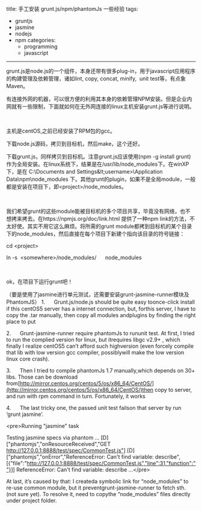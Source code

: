 title: 手工安装 grunt.js/npm/phantomJs 一些经验
tags:
  - gruntjs
  - jasmine
  - nodejs
  - npm
categories:
    - programming
    - javascript
---

grunt.js是node.js的一个组件，本身还带有很多plug-in，用于javascript应用程序的构建管理及依赖管理，诸如lint, copy, concat, minify,  unit test等，有点象Maven。

有连接外网的机器，可以很方便的利用其本身的依赖管理NPM安装。但是企业内网就有一些限制，下面就如何在无外网连接的linux主机安装grunt.js等进行说明。

&nbsp;

主机是centOS,之前已经安装了RPM包的gcc。

下载node.js源码，拷贝到目标机，然后make，这个还好。

下载grunt.js，同样拷贝到目标机。注意grunt.js应该使用(npm -g install grunt)作为全局安装。在linux系统下，结果是在/usr/lib/node_modules下。在winXP下，是在 C:\Documents and Settings\&lt;username&gt;\Application Data\npm\node_modules 下。其他grunt的plugin，如果不是全局module，一般都是安装在项目下，即&lt;project&gt;/node_modules。

&nbsp;

我们希望grunt的这些module能被目标机的多个项目共享，毕竟没有网络，也不想拷来拷去。在https://npmjs.org/doc/link.html 提供了一种npm link的方法，不太好使。其实不用它这么麻烦。将所需的grunt module都拷到目标机的某个目录下的node_modules，然后直接在每个项目下新建个指向该目录的符号链接：

cd &lt;project&gt;

ln -s  &lt;somewhere&gt;/node_modules/      node_modules

&nbsp;

ok，在项目下运行grunt吧！

（要是使用了jasmine进行单元测试，还需要安装grunt-jasmine-runner模块及PhantomJS）
1.      Grunt.js/node.js should be quite easy toonce-click install if this centOS5 server has a internet connection, but, forthis server, I have to copy the .tar manually, then copy all modules andplugins by finding the right place to put

2.      Grunt-jasmine-runner require phantomJs to rununit test. At first, I tried to run the complied version for linux, but itrequires libgc v2.9+ , which finally I realize centOS5 can’t afford such highversion (even forcely compile that lib with low version gcc compiler, possiblywill make the low version linux core crash).

3.      Then I tried to compile phantomJs 1.7 manually,which depends on 30+ libs. Those can be download from[http://mirror.centos.org/centos/5/os/x86_64/CentOS/](http://mirror.centos.org/centos/5/os/x86_64/CentOS/)then copy to server, and run with rpm command in turn. Fortunately, it works

4.      The last tricky one, the passed unit test failson that server by run ‘grunt jasmine’.

&lt;pre&gt;Running "jasmine" task

Testing jasmine specs via phantom
...
[D] ["phantomjs","onResourceReceived","GET http://127.0.0.1:8888/test/spec/CommonTest.js"]
[D] ["phantomjs","onError","ReferenceError: Can't find variable: describe",[{"file":"http://127.0.0.1:8888/test/spec/CommonTest.js","line":31,"function":""}]]
ReferenceError: Can't find variable: describe
...&lt;/pre&gt;

At last, it’s caused by that: I createda symbolic link for “node_modules” to re-use common module, but it preventgrunt-jasmine-runner to fetch sth. (not sure yet). To resolve it, need to copythe “node_modules” files directly under project folder.